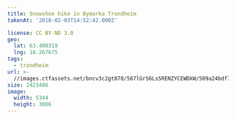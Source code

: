 ```yaml
---
title: Snowshoe hike in Bymarka Trondheim
takenAt: '2018-02-03T14:52:42.000Z'

license: CC BY-ND 3.0
geo:
  lat: 63.400319
  lng: 10.267675
tags:
  - trondheim
url: >-
  //images.ctfassets.net/bncv3c2gt878/567lGrS6LsSRENZYCEWDkW/509a24bdf7e63fac4a3ee7840969f6b9/snowshoe-hike-in-bymarka-trondheim_25190285957_o
size: 2423486
image:
  width: 5344
  height: 3006
---
```

